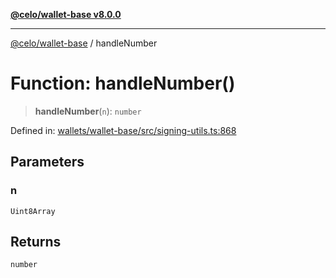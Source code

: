 [**@celo/wallet-base v8.0.0**](../README.md)

***

[@celo/wallet-base](../README.md) / handleNumber

# Function: handleNumber()

> **handleNumber**(`n`): `number`

Defined in: [wallets/wallet-base/src/signing-utils.ts:868](https://github.com/celo-org/developer-tooling/blob/master/packages/sdk/wallets/wallet-base/src/signing-utils.ts#L868)

## Parameters

### n

`Uint8Array`

## Returns

`number`
